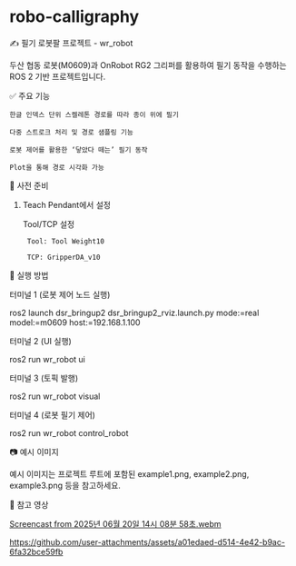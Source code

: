 # robo-calligraphy


✍️ 필기 로봇팔 프로젝트 - wr_robot

두산 협동 로봇(M0609)과 OnRobot RG2 그리퍼를 활용하여 필기 동작을 수행하는 ROS 2 기반 프로젝트입니다.


✅ 주요 기능

    한글 인덱스 단위 스켈레톤 경로를 따라 종이 위에 필기

    다중 스트로크 처리 및 경로 샘플링 기능

    로봇 제어를 활용한 ‘닿았다 떼는’ 필기 동작

    Plot을 통해 경로 시각화 가능


🔧 사전 준비

1. Teach Pendant에서 설정

    Tool/TCP 설정

        Tool: Tool Weight10

        TCP: GripperDA_v10

   
🚀 실행 방법

터미널 1 (로봇 제어 노드 실행)

ros2 launch dsr_bringup2 dsr_bringup2_rviz.launch.py mode:=real model:=m0609 host:=192.168.1.100

터미널 2 (UI 실행)

ros2 run wr_robot ui

터미널 3 (토픽 발행)

ros2 run wr_robot visual

터미널 4 (로봇 필기 제어)

ros2 run wr_robot control_robot

📷 예시 이미지

예시 이미지는 프로젝트 루트에 포함된 example1.png, example2.png, example3.png 등을 참고하세요.



🎥 참고 영상

[Screencast from 2025년 06월 20일 14시 08분 58초.webm](https://github.com/user-attachments/assets/9d4b8b8f-cb59-45de-920b-f18f502b776d)


https://github.com/user-attachments/assets/a01edaed-d514-4e42-b9ac-6fa32bce59fb

